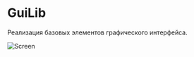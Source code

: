 # GuiLib
Реализация базовых элементов графического интерфейса.

![Screen](https://i.imgur.com/0NSa3XX.png)
